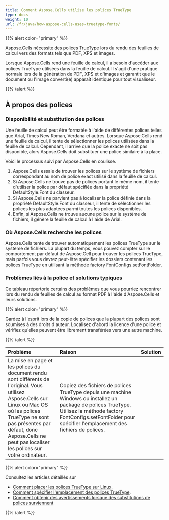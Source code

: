 ```yaml
---
title: Comment Aspose.Cells utilise les polices TrueType
type: docs
weight: 10
url: /fr/java/how-aspose-cells-uses-truetype-fonts/
---
```


{{% alert color="primary" %}}

Aspose.Cells nécessite des polices TrueType lors du rendu des feuilles de calcul vers des formats tels que PDF, XPS et images.

Lorsque Aspose.Cells rend une feuille de calcul, il a besoin d'accéder aux polices TrueType utilisées dans la feuille de calcul. Il s'agit d'une pratique normale lors de la génération de PDF, XPS et d'images et garantit que le document ou l'image converti(e) apparaît identique pour tout visualiseur.

{{% /alert %}}

## **À propos des polices**

### **Disponibilité et substitution des polices**

Une feuille de calcul peut être formatée à l'aide de différentes polices telles que Arial, Times New Roman, Verdana et autres. Lorsque Aspose.Cells rend une feuille de calcul, il tente de sélectionner les polices utilisées dans la feuille de calcul. Cependant, il arrive que la police exacte ne soit pas disponible, alors Aspose.Cells doit substituer une police similaire à la place.

Voici le processus suivi par Aspose.Cells en coulisse.

1. Aspose.Cells essaie de trouver les polices sur le système de fichiers correspondant au nom de police exact utilisé dans la feuille de calcul.
1. Si Aspose.Cells ne trouve pas de polices portant le même nom, il tente d'utiliser la police par défaut spécifiée dans la propriété DefaultStyle.Font du classeur.
1. Si Aspose.Cells ne parvient pas à localiser la police définie dans la propriété DefaultStyle.Font du classeur, il tente de sélectionner les polices les plus adaptées parmi toutes les polices disponibles.
1. Enfin, si Aspose.Cells ne trouve aucune police sur le système de fichiers, il génère la feuille de calcul à l'aide de Arial.

### **Où Aspose.Cells recherche les polices**

Aspose.Cells tente de trouver automatiquement les polices TrueType sur le système de fichiers. La plupart du temps, vous pouvez compter sur le comportement par défaut de Aspose.Cell pour trouver les polices TrueType, mais parfois vous devrez peut-être spécifier les dossiers contenant les polices TrueType en utilisant la méthode factory FontConfigs.setFontFolder.

### **Problèmes liés à la police et solutions typiques**

Ce tableau répertorie certains des problèmes que vous pourriez rencontrer lors du rendu de feuilles de calcul au format PDF à l'aide d'Aspose.Cells et leurs solutions.

{{% alert color="primary" %}}

Gardez à l'esprit lors de la copie de polices que la plupart des polices sont soumises à des droits d'auteur. Localisez d'abord la licence d'une police et vérifiez qu'elles peuvent être librement transférées vers une autre machine. 

{{% /alert %}}

|**Problème** |**Raison** |**Solution** |
| :- | :- | :- |
|La mise en page et les polices du document rendu sont différents de l'original. Vous utilisez Aspose.Cells sur Linux ou Mac OS où les polices TrueType ne sont pas présentes par défaut, donc Aspose.Cells ne peut pas localiser les polices sur votre ordinateur. |Copiez des fichiers de polices TrueType depuis une machine Windows ou installez un package de polices TrueType. Utilisez la méthode factory FontConfigs.setFontFolder pour spécifier l'emplacement des fichiers de polices.|

{{% alert color="primary" %}}

Consultez les articles détaillés sur

- [Comment placer les polices TrueType sur Linux](/cells/fr/java/how-to-install-truetype-fonts-on-linux/).
- [Comment spécifier l'emplacement des polices TrueType](/cells/fr/java/how-to-specify-truetype-fonts-location/).
- [Comment obtenir des avertissements lorsque des substitutions de polices surviennent](/cells/fr/java/get-warnings-for-font-substitution-while-rendering-excel-file/)

{{% /alert %}}
